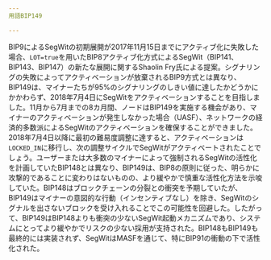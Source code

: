 ```yaml
---
用語BIP149

---
```

BIP9によるSegWitの初期展開が2017年11月15日までにアクティブ化に失敗した場合、`LOT=true`を用いたBIP8アクティブ化方式によるSegWit（BIP141、BIP143、BIP147）の新たな展開に関するShaolin Fry氏による提案。シグナリングの失敗によってアクティベーションが放棄されるBIP9方式とは異なり、BIP149は、マイナーたちが95%のシグナリングのしきい値に達したかどうかにかかわらず、2018年7月4日にSegWitをアクティベーションすることを目指しました。11月から7月までの8カ月間、ノードはBIP149を実施する機会があり、マイナーのアクティベーションが発生しなかった場合（UASF）、ネットワークの経済的多数派によるSegWitのアクティベーションを確保することができました。2018年7月4日以降に最初の難易度調整に達すると、アクティベーションは`LOCKED_IN`に移行し、次の調整サイクルでSegWitがアクティベートされたことでしょう。ユーザーまたは大多数のマイナーによって強制されるSegWitの活性化を計画していたBIP148とは異なり、BIP149は、BIP8の原則に従った、明らかに攻撃的であることに変わりはないものの、より緩やかで慎重な活性化方法を示唆していた。BIP148はブロックチェーンの分裂との衝突を予期していたが、BIP149はマイナーの意図的な行動（インセンティブなし）を除き、SegWitのシグナルを出さないブロックを受け入れることでこの可能性を回避した。したがって、BIP149はBIP148よりも衝突の少ないSegWit起動メカニズムであり、システムにとってより緩やかでリスクの少ない採用が支持された。BIP148もBIP149も最終的には実装されず、SegWitはMASFを通じて、特にBIP91の衝動の下で活性化された。